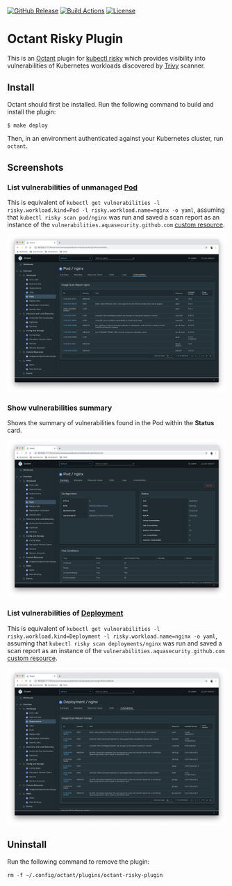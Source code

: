 [![GitHub Release][release-img]][release]
[![Build Actions][build-action-img]][build-action]
[![License][license-img]][license]

# Octant Risky Plugin

This is an [Octant][octant] plugin for [kubectl risky][kubectl-risky] which provides visibility into
vulnerabilities of Kubernetes workloads discovered by [Trivy][trivy] scanner.

## Install

Octant should first be installed. Run the following command to build and install the plugin:

```
$ make deploy
```

Then, in an environment authenticated against your Kubernetes cluster, run `octant`.

## Screenshots

### List vulnerabilities of unmanaged [Pod][k8s-pod]

This is equivalent of `kubectl get vulnerabilities -l risky.workload.kind=Pod -l risky.workload.name=nginx -o yaml`,
assuming that `kubectl risky scan pod/nginx` was run and saved a scan report as an instance of
the `vulnerabilities.aquasecurity.github.com` [custom resource][k8s-custom-resources].

![](./docs/images/pod_vulnerabilities.png)

### Show vulnerabilities summary

Shows the summary of vulnerabilities found in the Pod within the **Status** card.

![](./docs/images/pod_vulnerabilities_summary.png)

### List vulnerabilities of [Deployment][k8s-deployment]

This is equivalent of `kubectl get vulnerabilities -l risky.workload.kind=Deployment -l risky.workload.name=nginx -o yaml`,
assuming that `kubectl risky scan deployments/nginx` was run and saved a scan report as an instance of
the `vulnerabilities.aquasecurity.github.com` [custom resource][k8s-custom-resources].

![](./docs/images/deployment_vulnerabilities.png)

## Uninstall

Run the following command to remove the plugin:

```
rm -f ~/.config/octant/plugins/octant-risky-plugin
```

[release-img]: https://img.shields.io/github/release/aquasecurity/octant-risky-plugin.svg
[release]: https://github.com/aquasecurity/octant-risky-plugin/releases
[build-action-img]: https://github.com/aquasecurity/octant-risky-plugin/workflows/build/badge.svg
[build-action]: https://github.com/aquasecurity/octant-risky-plugin/actions
[license-img]: https://img.shields.io/github/license/aquasecurity/octant-risky-plugin.svg
[license]: https://github.com/aquasecurity/octant-risky-plugin/blob/master/LICENSE
[octant]: https://octant.dev/
[kubectl-risky]: https://github.com/aquasecurity/kubectl-risky
[trivy]: https://github.com/aquasecurity/trivy
[k8s-custom-resources]: https://kubernetes.io/docs/concepts/extend-kubernetes/api-extension/custom-resources/
[k8s-pod]: https://kubernetes.io/docs/concepts/workloads/pods/pod/
[k8s-deployment]: https://kubernetes.io/docs/concepts/workloads/controllers/deployment/
